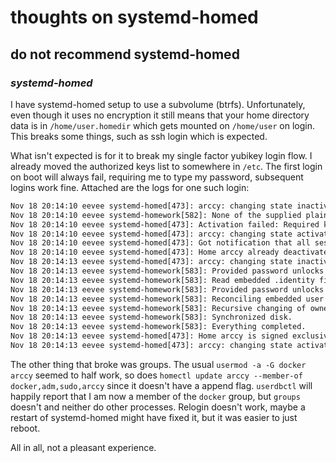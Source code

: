 # thoughts on systemd-homed

## do not recommend systemd-homed


### _systemd-homed_

I have systemd-homed setup to use a subvolume (btrfs).
Unfortunately, even though it uses no encryption
it still means that your home directory data is in `/home/user.homedir`
which gets mounted on `/home/user` on login.
This breaks some things,
such as ssh login which is expected.

What isn't expected is for it to break my single factor yubikey login flow.
I already moved the authorized keys list to somewhere in `/etc`.
The first login on boot will always fail, requiring me to type my password,
subsequent logins work fine.
Attached are the logs for one such login:

```txt
Nov 18 20:14:10 eevee systemd-homed[473]: arccy: changing state inactive → activating-for-acquire
Nov 18 20:14:10 eevee systemd-homework[582]: None of the supplied plaintext passwords unlocks the user record's hashed passwords.
Nov 18 20:14:10 eevee systemd-homed[473]: Activation failed: Required key not available
Nov 18 20:14:10 eevee systemd-homed[473]: arccy: changing state activating-for-acquire → inactive
Nov 18 20:14:10 eevee systemd-homed[473]: Got notification that all sessions of user arccy ended, deactivating automatically.
Nov 18 20:14:10 eevee systemd-homed[473]: Home arccy already deactivated, no automatic deactivation needed.
Nov 18 20:14:13 eevee systemd-homed[473]: arccy: changing state inactive → activating-for-acquire
Nov 18 20:14:13 eevee systemd-homework[583]: Provided password unlocks user record.
Nov 18 20:14:13 eevee systemd-homework[583]: Read embedded .identity file.
Nov 18 20:14:13 eevee systemd-homework[583]: Provided password unlocks user record.
Nov 18 20:14:13 eevee systemd-homework[583]: Reconciling embedded user identity completed (host and embedded version were identical).
Nov 18 20:14:13 eevee systemd-homework[583]: Recursive changing of ownership not necessary, skipped.
Nov 18 20:14:13 eevee systemd-homework[583]: Synchronized disk.
Nov 18 20:14:13 eevee systemd-homework[583]: Everything completed.
Nov 18 20:14:13 eevee systemd-homed[473]: Home arccy is signed exclusively by our key, accepting.
Nov 18 20:14:13 eevee systemd-homed[473]: arccy: changing state activating-for-acquire → active
```

The other thing that broke was groups.
The usual `usermod -a -G docker arccy` seemed to half work,
so does `homectl update arccy --member-of docker,adm,sudo,arccy`
since it doesn't have a append flag.
`userdbctl` will happily report that I am now a member of the `docker` group,
but `groups` doesn't and neither do other processes.
Relogin doesn't work,
maybe a restart of systemd-homed might have fixed it,
but it was easier to just reboot.

All in all, not a pleasant experience.
